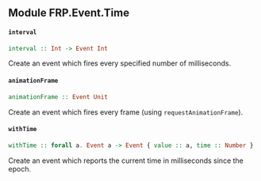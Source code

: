 ## Module FRP.Event.Time

#### `interval`

``` purescript
interval :: Int -> Event Int
```

Create an event which fires every specified number of milliseconds.

#### `animationFrame`

``` purescript
animationFrame :: Event Unit
```

Create an event which fires every frame (using `requestAnimationFrame`).

#### `withTime`

``` purescript
withTime :: forall a. Event a -> Event { value :: a, time :: Number }
```

Create an event which reports the current time in milliseconds since the epoch.


